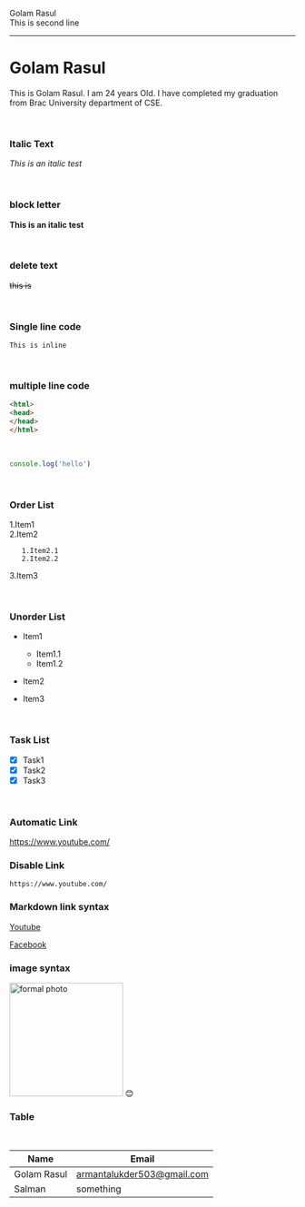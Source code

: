 <!--markdown tutorial-->
Golam Rasul  
This is second line

___



# Golam Rasul




<p>This is Golam Rasul. I am 24 years Old. I have completed my graduation from Brac University department of CSE.</p>

<br/>

### Italic Text  

_This is an italic test_  

<br/>

### block letter  

__This is an italic test__ 

<br/>

### delete text


~~this is~~ 

<br/>

### Single line code

 

 
`This is inline`  

<br/>

### multiple line code


```html
<html>
<head>
</head>
</html>

```
<br/>

```javascript
console.log('hello')

```
<br/>

###  Order List
1.Item1  
2.Item2 

       1.Item2.1
       2.Item2.2

3.Item3

<br/>

### Unorder List

- Item1
 
   - Item1.1  
   - Item1.2

- Item2
- Item3


<br/>

### Task List

- [x] Task1
- [x] Task2
- [x] Task3

<br/>

### Automatic Link

https://www.youtube.com/

### Disable Link

`https://www.youtube.com/`

### Markdown link syntax

[Youtube][Youtubelink]

[Facebook][websitelink]



### image syntax

<!--[profile](./Images/formal%20photo.jpg)-->  

<img src="./Images/formal%20photo.JPG" width=200 title="formal photo">
😊
<br/>

### Table

<br/>

|Name| Email|
|----|------|
|Golam Rasul| armantalukder503@gmail.com|
|Salman|something|







<!-- all websites link-->

[websitelink]:https://www.facebook.com/arman.talukder.106
[Youtubelink]:https://www.youtube.com/

